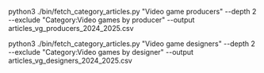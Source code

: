 

python3 ./bin/fetch_category_articles.py "Video game producers" --depth 2 --exclude "Category:Video games by producer"  --output articles_vg_producers_2024_2025.csv

python3 ./bin/fetch_category_articles.py "Video game designers" --depth 2 --exclude "Category:Video games by designer"  --output articles_vg_designers_2024_2025.csv